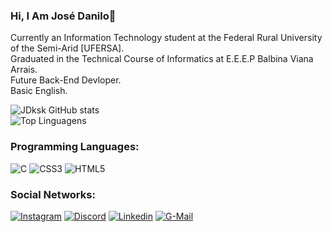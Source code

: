 ### Hi, I Am José Danilo👋
Currently an Information Technology student at the Federal Rural University of the Semi-Arid [UFERSA].<br>
Graduated in the Technical Course of Informatics at E.E.E.P Balbina Viana Arrais.<br>
Future Back-End Devloper.<br>
Basic English.


![JDksk GitHub stats](https://github-readme-stats.vercel.app/api?username=JoseDaniloS&show_icons=true&theme=radical)
<br>
![Top Linguagens](https://github-readme-stats.vercel.app/api/top-langs/?username=JoseDaniloS&layout=compact&theme=radical)

### Programming Languages:
![C](https://img.shields.io/badge/c-%2300599C.svg?style=for-the-badge&logo=c&logoColor=white)
![CSS3](https://img.shields.io/badge/css3-%231572B6.svg?style=for-the-badge&logo=css3&logoColor=white) 
![HTML5](https://img.shields.io/badge/html5-%23E34F26.svg?style=for-the-badge&logo=html5&logoColor=white)

### Social Networks:

[![Instagram](https://img.shields.io/badge/Instagram-E4405F?style=for-the-badge&logo=instagram&logoColor=white)](https://instagram.com/jdanilo_s)
[![Discord](https://img.shields.io/badge/Discord-7289DA?style=for-the-badge&logo=discord&logoColor=white)](https://discord.gg/JDksjs_)
[![Linkedin](https://img.shields.io/badge/LinkedIn-0077B5?style=for-the-badge&logo=linkedin&logoColor=white)](https://www.linkedin.com/in/jos%C3%A9-danilo6197a02a3utm_source=share&utm_campaign=share_via&utm_content=profile&utm_medium=ios_app)
[![G-Mail](https://img.shields.io/badge/Gmail-D14836?style=for-the-badge&logo=gmail&logoColor=white)](danilojose.1d@gmail.com)

<!--
**jdanilo-s/jdanilo-s** is a ✨ _special_ ✨ repository because its `README.md` (this file) appears on your GitHub profile.

Here are some ideas to get you started:

- 🔭 I’m currently working on ...
- 🌱 I’m currently learning ...
- 👯 I’m looking to collaborate on ...
- 🤔 I’m looking for help with ...
- 💬 Ask me about ...
- 📫 How to reach me: ...
- 😄 Pronouns: ...
- ⚡ Fun fact: ...
-->

